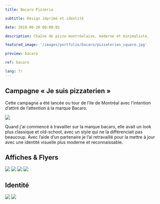 ```yaml
---
title: Bacaro Pizzeria

subtitle: Design imprimé et identité

date: 2018-06-30 00:00:02

description: Chaîne de pizza montréalaise, moderne et minimaliste.

featured_image: '/images/portfolio/bacaro/pizzaterien_square.jpg'

preview: bacaro

ref: bacaro

lang: fr
---
```



## Campagne « Je suis pizzaterien »

Cette campagne a été lancée ou tour de l’ile de Montréal avec l’intention d’attiré de l’attention à la marque Bacaro.

![](/images/portfolio/bacaro/pizzaterien.jpg)

Quand j'ai commencé à travailler sur la marque bacaro, elle avait un look plus classique et old-school, avec un style qui ne la différenciait pas beaucoup. Avec l’aide d’un partenaire je l’ai retravaillé pour la mettre à jour avec une identité visuelle plus moderne et reconnaissable.

## Affiches & Flyers

<div class="gallery" data-columns="4">
	<img src="/images/portfolio/bacaro/pizza_friday.jpg">
	<img src="/images/portfolio/bacaro/boozy_brunch.jpg">
	<img src="/images/portfolio/bacaro/wine_saq.jpg">
	<img src="/images/portfolio/bacaro/impact_combo.jpg">
</div>

## Identité

<div class="gallery" data-columns="2">
	<img src="/images/portfolio/bacaro/bacaro_business_card.jpg">
	<img src="/images/portfolio/bacaro/pizza_box.jpg">
</div>